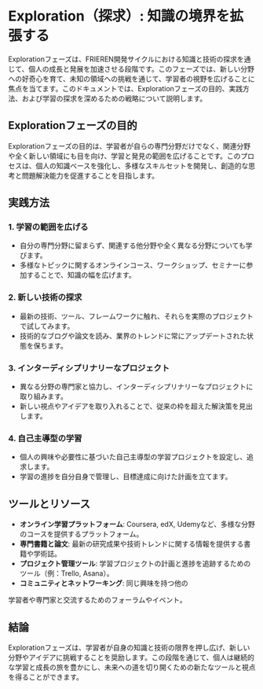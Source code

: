 # Exploration（探求）: 知識の境界を拡張する

Explorationフェーズは、FRIEREN開発サイクルにおける知識と技術の探求を通じて、個人の成長と発展を加速させる段階です。このフェーズでは、新しい分野への好奇心を育て、未知の領域への挑戦を通じて、学習者の視野を広げることに焦点を当てます。このドキュメントでは、Explorationフェーズの目的、実践方法、および学習の探求を深めるための戦略について説明します。

## Explorationフェーズの目的

Explorationフェーズの目的は、学習者が自らの専門分野だけでなく、関連分野や全く新しい領域にも目を向け、学習と発見の範囲を広げることです。このプロセスは、個人の知識ベースを強化し、多様なスキルセットを開発し、創造的な思考と問題解決能力を促進することを目指します。

## 実践方法

### 1. 学習の範囲を広げる
- 自分の専門分野に留まらず、関連する他分野や全く異なる分野についても学びます。
- 多様なトピックに関するオンラインコース、ワークショップ、セミナーに参加することで、知識の幅を広げます。

### 2. 新しい技術の探求
- 最新の技術、ツール、フレームワークに触れ、それらを実際のプロジェクトで試してみます。
- 技術的なブログや論文を読み、業界のトレンドに常にアップデートされた状態を保ちます。

### 3. インターディシプリナリーなプロジェクト
- 異なる分野の専門家と協力し、インターディシプリナリーなプロジェクトに取り組みます。
- 新しい視点やアイデアを取り入れることで、従来の枠を超えた解決策を見出します。

### 4. 自己主導型の学習
- 個人の興味や必要性に基づいた自己主導型の学習プロジェクトを設定し、追求します。
- 学習の進捗を自分自身で管理し、目標達成に向けた計画を立てます。

## ツールとリソース

- **オンライン学習プラットフォーム**: Coursera, edX, Udemyなど、多様な分野のコースを提供するプラットフォーム。
- **専門書籍と論文**: 最新の研究成果や技術トレンドに関する情報を提供する書籍や学術誌。
- **プロジェクト管理ツール**: 学習プロジェクトの計画と進捗を追跡するためのツール（例：Trello, Asana）。
- **コミュニティとネットワーキング**: 同じ興味を持つ他の

学習者や専門家と交流するためのフォーラムやイベント。

## 結論

Explorationフェーズは、学習者が自身の知識と技術の限界を押し広げ、新しい分野やアイデアに挑戦することを奨励します。この段階を通じて、個人は継続的な学習と成長の旅を豊かにし、未来への道を切り開くための新たなツールと視点を得ることができます。
